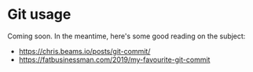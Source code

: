 # Git usage

Coming soon. In the meantime, here's some good reading on the subject:

- https://chris.beams.io/posts/git-commit/
- https://fatbusinessman.com/2019/my-favourite-git-commit
